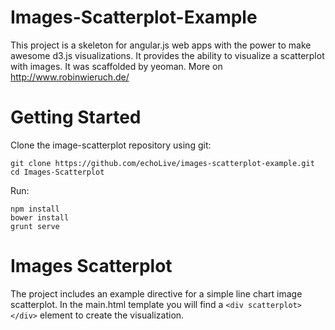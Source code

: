 Images-Scatterplot-Example
==================

This project is a skeleton for angular.js web apps with the power to make awesome d3.js visualizations. It provides the ability to visualize a scatterplot with images. It was scaffolded by yeoman. More on http://www.robinwieruch.de/

Getting Started
==================

Clone the image-scatterplot repository using git:

```
git clone https://github.com/echoLive/images-scatterplot-example.git
cd Images-Scatterplot
```

Run:

```
npm install
bower install
grunt serve
```

Images Scatterplot
==================

The project includes an example directive for a simple line chart image scatterplot. In the main.html template you will find a `<div scatterplot></div>` element to create the visualization.
